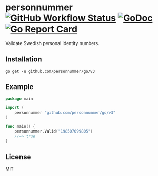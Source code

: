# personnummer [![GitHub Workflow Status](https://img.shields.io/github/workflow/status/personnummer/go/test)](https://github.com/personnummer/go/actions) [![GoDoc](https://godoc.org/github.com/personnummer/go?status.svg)](https://godoc.org/github.com/personnummer/go) [![Go Report Card](https://goreportcard.com/badge/github.com/personnummer/go)](https://goreportcard.com/report/github.com/personnummer/go)

Validate Swedish personal identity numbers.

## Installation

```
go get -u github.com/personnummer/go/v3
```

## Example

```go
package main

import (
	personnummer "github.com/personnummer/go/v3"
)

func main() {
	personnummer.Valid("198507099805")
	//=> true
}
```

## License

MIT
